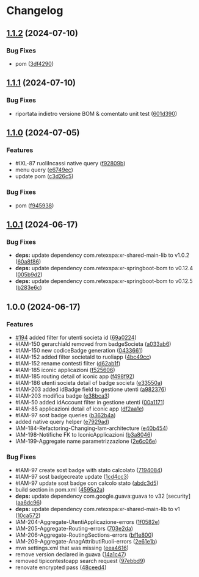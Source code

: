 # Changelog

## [1.1.2](https://github.com/retex-iconic/iconic.xr.iam-main-lib/compare/v1.1.1...v1.1.2) (2024-07-10)


### Bug Fixes

* pom ([3df4290](https://github.com/retex-iconic/iconic.xr.iam-main-lib/commit/3df4290109ebce44902e448783de997d796c4125))

## [1.1.1](https://github.com/retex-iconic/iconic.xr.iam-main-lib/compare/v1.1.0...v1.1.1) (2024-07-10)


### Bug Fixes

* riportata indietro versione BOM & comentato unit test ([601d390](https://github.com/retex-iconic/iconic.xr.iam-main-lib/commit/601d390e1f022628d1c364f7267ec1a3582b177d))

## [1.1.0](https://github.com/retex-iconic/iconic.xr.iam-main-lib/compare/v1.0.1...v1.1.0) (2024-07-05)


### Features

* #IXL-87 ruoliIncassi native query ([f92809b](https://github.com/retex-iconic/iconic.xr.iam-main-lib/commit/f92809b31bf89fa2843681da21517af92cea1d73))
* menu query ([e6749ec](https://github.com/retex-iconic/iconic.xr.iam-main-lib/commit/e6749ecbe19e5d70a978cf87c0bad84577f418aa))
* update pom ([c3d26c5](https://github.com/retex-iconic/iconic.xr.iam-main-lib/commit/c3d26c56ee500956e7e8d318487b071781515844))


### Bug Fixes

* pom ([f945938](https://github.com/retex-iconic/iconic.xr.iam-main-lib/commit/f94593830bc4074c2296104337f1f45666935aa6))

## [1.0.1](https://github.com/retex-iconic/iconic.xr.iam-main-lib/compare/v1.0.0...v1.0.1) (2024-06-17)


### Bug Fixes

* **deps:** update dependency com.retexspa:xr-shared-main-lib to v1.0.2 ([60a8f86](https://github.com/retex-iconic/iconic.xr.iam-main-lib/commit/60a8f86e62f46e5da863b3f68d61a12598721e51))
* **deps:** update dependency com.retexspa:xr-springboot-bom to v0.12.4 ([005b9d2](https://github.com/retex-iconic/iconic.xr.iam-main-lib/commit/005b9d25cf10fd22f25d997129670a843b907bbb))
* **deps:** update dependency com.retexspa:xr-springboot-bom to v0.12.5 ([b283e6c](https://github.com/retex-iconic/iconic.xr.iam-main-lib/commit/b283e6c91602c3e5aaf86fefcfb66e7c4a83e791))

## 1.0.0 (2024-06-17)


### Features

* [#194](https://github.com/retex-iconic/iconic.xr.iam-main-lib/issues/194) added filter for utenti societa id ([69a0224](https://github.com/retex-iconic/iconic.xr.iam-main-lib/commit/69a022407e025d43f04f6518ade77f5c3e08799c))
* #IAM-150 gerarchiaId removed from badgeSocieta ([a033ab6](https://github.com/retex-iconic/iconic.xr.iam-main-lib/commit/a033ab6dc53684d6f625ba7ee183c602c7723401))
* #IAM-150 new codiceBadge generation ([0433661](https://github.com/retex-iconic/iconic.xr.iam-main-lib/commit/0433661dd7122428cc3cd78894a611c8811115b7))
* #IAM-152 added filter societaId to ruoliapp ([4bc49cc](https://github.com/retex-iconic/iconic.xr.iam-main-lib/commit/4bc49cc4369b18b1428b2129fdb12218ba767b99))
* #IAM-152 rename contesti filter ([d62ab1f](https://github.com/retex-iconic/iconic.xr.iam-main-lib/commit/d62ab1fec536cca84260a46fc27acbc7eb831645))
* #IAM-185 iconic applicazioni ([f525606](https://github.com/retex-iconic/iconic.xr.iam-main-lib/commit/f525606e4ff2e625b5b531ed7e4366a604179cba))
* #IAM-185 routing detail of iconic app ([f498f92](https://github.com/retex-iconic/iconic.xr.iam-main-lib/commit/f498f924f6aaba78969fe3b6c64f5c6ce0f4d33d))
* #IAM-186 utenti societa detail of badge societa ([e33550a](https://github.com/retex-iconic/iconic.xr.iam-main-lib/commit/e33550a84756ad67d2c85476f4698b29b7070a12))
* #IAM-203 added idBadge field to gestione utenti ([a982376](https://github.com/retex-iconic/iconic.xr.iam-main-lib/commit/a982376591d875d8c6338b4972e91aba4488c8b7))
* #IAM-203 modifica badge ([e38bca3](https://github.com/retex-iconic/iconic.xr.iam-main-lib/commit/e38bca3669f2469187c67996b6a8d832d15b0e7a))
* #IAM-50 added idAccount filter in gestione utenti ([00a1171](https://github.com/retex-iconic/iconic.xr.iam-main-lib/commit/00a117189af015404686f2c47c407bb44e2ecae3))
* #IAM-85 applicazioni detail of iconic app ([df2aa1e](https://github.com/retex-iconic/iconic.xr.iam-main-lib/commit/df2aa1e2d484cdb918ac6b8857db5c519df828de))
* #IAM-97 sost badge queries ([b362b4a](https://github.com/retex-iconic/iconic.xr.iam-main-lib/commit/b362b4a9fbe852c9d9e42d32705d87ef698881b1))
* added native query helper ([e7929ad](https://github.com/retex-iconic/iconic.xr.iam-main-lib/commit/e7929add289d093b5c12f80423f2fccf61ce8c44))
* IAM-184-Refactoring-Changing-Iam-architecture ([e40b454](https://github.com/retex-iconic/iconic.xr.iam-main-lib/commit/e40b4549047637850ec854ac38299cc11fcd118e))
* IAM-198-Notifiche FK to IconicApplicazioni ([b3a8046](https://github.com/retex-iconic/iconic.xr.iam-main-lib/commit/b3a8046cc6c47305a3f07a5bac700f39c8268c3b))
* IAM-199-Aggregate name parametrizzazione ([2e6c06e](https://github.com/retex-iconic/iconic.xr.iam-main-lib/commit/2e6c06e763e1ff85f3a2786b6d049bb9f8bdaf0b))


### Bug Fixes

* #IAM-97 create sost badge with stato calcolato ([7194084](https://github.com/retex-iconic/iconic.xr.iam-main-lib/commit/71940848f02f0ff73ebde6c4a7775ff7d9ec9009))
* #IAM-97 sost badgecreate update ([1cd4cc3](https://github.com/retex-iconic/iconic.xr.iam-main-lib/commit/1cd4cc33260cd60c10128aeff1f267b0486b0a91))
* #IAM-97 update sost badge con calcolo stato ([abdc3d5](https://github.com/retex-iconic/iconic.xr.iam-main-lib/commit/abdc3d542c4c2a10cf89ae67c84efae9cad9e54e))
* build section in pom.xml ([4595a2a](https://github.com/retex-iconic/iconic.xr.iam-main-lib/commit/4595a2a167fba44ddfebe087e293c50f5234b8e4))
* **deps:** update dependency com.google.guava:guava to v32 [security] ([aa6dc96](https://github.com/retex-iconic/iconic.xr.iam-main-lib/commit/aa6dc9696f3333d0813367ce3b6c299185064560))
* **deps:** update dependency com.retexspa:xr-shared-main-lib to v1 ([10ca572](https://github.com/retex-iconic/iconic.xr.iam-main-lib/commit/10ca57286321d5e2b5017e1a133d50e464173a2a))
* IAM-204-Aggregate-UtentiApplicazione-errors ([1f0582e](https://github.com/retex-iconic/iconic.xr.iam-main-lib/commit/1f0582e4c04ad42b6fe953265cac4c4882e642ef))
* IAM-205-Aggregate-Routing-errors ([703e2da](https://github.com/retex-iconic/iconic.xr.iam-main-lib/commit/703e2da190cbf901adb13a1c838437606aa1b90c))
* IAM-206-Aggregate-RoutingSections-errors ([bf1e800](https://github.com/retex-iconic/iconic.xr.iam-main-lib/commit/bf1e800b7726769bdf1e5e8375946b4ff0df8b6c))
* IAM-209-Aggregate-AnagAttributiRuoli-errors ([2e61e1b](https://github.com/retex-iconic/iconic.xr.iam-main-lib/commit/2e61e1b25bfb332fe1fee5c2d36b2cbdb41bd829))
* mvn settings.xml that was missing ([eea4616](https://github.com/retex-iconic/iconic.xr.iam-main-lib/commit/eea4616a5fa2ca8e91c4b776f8ecc00d6d7d128b))
* remove version declared in guava ([14a1c47](https://github.com/retex-iconic/iconic.xr.iam-main-lib/commit/14a1c475ce3e619ee3ba0f5830c0ca04463492e9))
* removed tipicontestoapp search request ([97ebbd9](https://github.com/retex-iconic/iconic.xr.iam-main-lib/commit/97ebbd9550e3b88b6c562ecd48be792791c1062c))
* renovate encrypted pass ([48ceed4](https://github.com/retex-iconic/iconic.xr.iam-main-lib/commit/48ceed4a35df731802996c9e04127c7cb1a114df))
